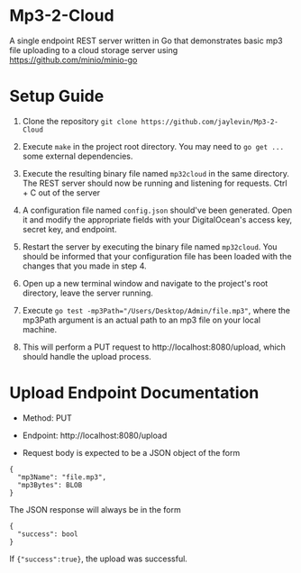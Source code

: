 # Mp3-2-Cloud
A single endpoint REST server written in Go that demonstrates basic mp3 file uploading to a cloud storage server using https://github.com/minio/minio-go

# Setup Guide
1) Clone the repository
`git clone https://github.com/jaylevin/Mp3-2-Cloud`

2) Execute `make` in the project root directory. You may need to `go get ...` some external dependencies.

3) Execute the resulting binary file named `mp32cloud` in the same directory. The REST server should now be running and listening for requests. Ctrl + C out of the server

4) A configuration file named `config.json` should've been generated. Open it and modify the appropriate fields with your DigitalOcean's access key, secret key, and endpoint.

5) Restart the server by executing the binary file named `mp32cloud`. You should be informed that your configuration file has been loaded with the changes that you made in step 4.

6) Open up a new terminal window and navigate to the project's root directory, leave the server running.

7) Execute `go test -mp3Path="/Users/Desktop/Admin/file.mp3"`, where the mp3Path argument is an actual path to an mp3 file on your local machine.

8) This will perform a PUT request to http://localhost:8080/upload, which should handle the upload process.



# Upload Endpoint Documentation
* Method: PUT 

* Endpoint: http://localhost:8080/upload

* Request body is expected to be a JSON object of the form
```
{
  "mp3Name": "file.mp3",
  "mp3Bytes": BLOB
}
```

The JSON response will always be in the form
```
{
  "success": bool
}
```
If `{"success":true}`, the upload was successful.
